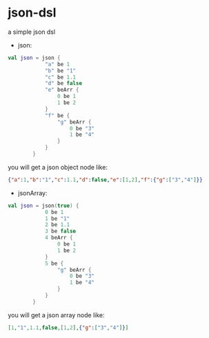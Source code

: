 # json-dsl
a simple json dsl


- json:
```kotlin
val json = json {
            "a" be 1
            "b" be "1"
            "c" be 1.1
            "d" be false
            "e" beArr {
                0 be 1
                1 be 2
            }
            "f" be {
                "g" beArr {
                    0 be "3"
                    1 be "4"
                }
            }
        }
```
you will get a json object node like:
```json
{"a":1,"b":"1","c":1.1,"d":false,"e":[1,2],"f":{"g":["3","4"]}}
```

- jsonArray:
```kotlin
val json = json(true) {
            0 be 1
            1 be "1"
            2 be 1.1
            3 be false
            4 beArr {
                0 be 1
                1 be 2
            }
            5 be {
                "g" beArr {
                    0 be "3"
                    1 be "4"
                }
            }
        }
```

you will get a json array node like:
```json
[1,"1",1.1,false,[1,2],{"g":["3","4"]}]
```